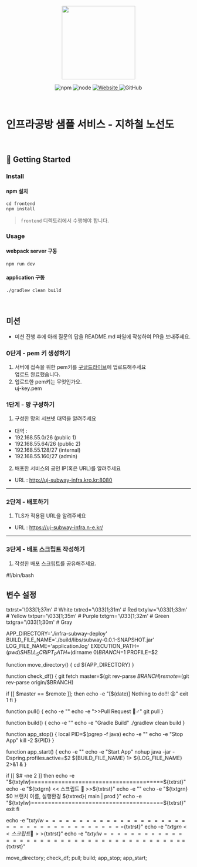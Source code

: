 <p align="center">
    <img width="200px;" src="https://raw.githubusercontent.com/woowacourse/atdd-subway-admin-frontend/master/images/main_logo.png"/>
</p>
<p align="center">
  <img alt="npm" src="https://img.shields.io/badge/npm-%3E%3D%205.5.0-blue">
  <img alt="node" src="https://img.shields.io/badge/node-%3E%3D%209.3.0-blue">
  <a href="https://edu.nextstep.camp/c/R89PYi5H" alt="nextstep atdd">
    <img alt="Website" src="https://img.shields.io/website?url=https%3A%2F%2Fedu.nextstep.camp%2Fc%2FR89PYi5H">
  </a>
  <img alt="GitHub" src="https://img.shields.io/github/license/next-step/atdd-subway-service">
</p>

<br>

# 인프라공방 샘플 서비스 - 지하철 노선도

<br>

## 🚀 Getting Started

### Install
#### npm 설치
```
cd frontend
npm install
```
> `frontend` 디렉토리에서 수행해야 합니다.

### Usage
#### webpack server 구동
```
npm run dev
```
#### application 구동
```
./gradlew clean build
```
<br>

## 미션

* 미션 진행 후에 아래 질문의 답을 README.md 파일에 작성하여 PR을 보내주세요.

### 0단계 - pem 키 생성하기

1. 서버에 접속을 위한 pem키를 [구글드라이브](https://drive.google.com/drive/folders/1dZiCUwNeH1LMglp8dyTqqsL1b2yBnzd1?usp=sharing)에 업로드해주세요   
   업로드 완료했습니다.
2. 업로드한 pem키는 무엇인가요.   
uj-key.pem
### 1단계 - 망 구성하기
1. 구성한 망의 서브넷 대역을 알려주세요
- 대역 : 
- 192.168.55.0/26 (public 1)
- 192.168.55.64/26 (public 2)
- 192.168.55.128/27 (internal)
- 192.168.55.160/27 (admin)


2. 배포한 서비스의 공인 IP(혹은 URL)를 알려주세요

- URL : 	http://uj-subway-infra.kro.kr:8080



---

### 2단계 - 배포하기
1. TLS가 적용된 URL을 알려주세요

- URL : https://uj-subway-infra.n-e.kr/

---

### 3단계 - 배포 스크립트 작성하기

1. 작성한 배포 스크립트를 공유해주세요.

#!/bin/bash

## 변수 설정

txtrst='\033[1;37m' # White
txtred='\033[1;31m' # Red
txtylw='\033[1;33m' # Yellow
txtpur='\033[1;35m' # Purple
txtgrn='\033[1;32m' # Green
txtgra='\033[1;30m' # Gray

APP_DIRECTORY='./infra-subway-deploy'
BUILD_FILE_NAME='./build/libs/subway-0.0.1-SNAPSHOT.jar'
LOG_FILE_NAME='application.log'
EXECUTION_PATH=$(pwd)
SHELL_SCRIPT_PATH=$(dirname $0)
BRANCH=$1
PROFILE=$2

function move_directory() {
cd ${APP_DIRECTORY}
}

function check_df() {
git fetch
master=$(git rev-parse $BRANCH)
remote=$(git rev-parse origin/$BRANCH)

if [[ $master == $remote ]]; then
echo -e "[$(date)] Nothing to do!!! 😫"
exit 1
fi
}

function pull() {
echo -e ""
echo -e ">>Pull Request 🏃♂️"
git pull
}

function build() {
echo -e ""
echo -e "Gradle Build"
./gradlew clean build
}

function app_stop() {
local PID=$(pgrep -f java)
echo -e ""
echo -e "Stop App"
kill -2 ${PID}
}

function app_start() {
echo -e ""
echo -e "Start App"
nohup java -jar -Dspring.profiles.active=$2 ${BUILD_FILE_NAME} 1> ${LOG_FILE_NAME} 2>&1 &
}

if [[ $# -ne 2 ]]
then
echo -e "${txtylw}=======================================${txtrst}"
echo -e "${txtgrn}  << 스크립트 🧐 >>${txtrst}"
echo -e ""
echo -e "${txtgrn} $0 브랜치 이름, 실행환경 ${txtred}{ main | prod }"
echo -e "${txtylw}=======================================${txtrst}"
exit
fi

echo -e "${txtylw}=======================================${txtrst}"
echo -e "${txtgrn}  << 스크립트 🧐 >>${txtrst}"
echo -e "${txtylw}=======================================${txtrst}"

move_directory;
check_df;
pull;
build;
app_stop;
app_start;


